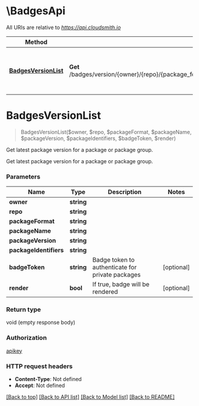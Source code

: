 # \BadgesApi

All URIs are relative to *https://api.cloudsmith.io*

Method | HTTP request | Description
------------- | ------------- | -------------
[**BadgesVersionList**](BadgesApi.md#BadgesVersionList) | **Get** /badges/version/{owner}/{repo}/{package_format}/{package_name}/{package_version}/{package_identifiers}/ | Get latest package version for a package or package group.


# **BadgesVersionList**
> BadgesVersionList($owner, $repo, $packageFormat, $packageName, $packageVersion, $packageIdentifiers, $badgeToken, $render)

Get latest package version for a package or package group.

Get latest package version for a package or package group.


### Parameters

Name | Type | Description  | Notes
------------- | ------------- | ------------- | -------------
 **owner** | **string**|  | 
 **repo** | **string**|  | 
 **packageFormat** | **string**|  | 
 **packageName** | **string**|  | 
 **packageVersion** | **string**|  | 
 **packageIdentifiers** | **string**|  | 
 **badgeToken** | **string**| Badge token to authenticate for private packages | [optional] 
 **render** | **bool**| If true, badge will be rendered | [optional] 

### Return type

void (empty response body)

### Authorization

[apikey](../README.md#apikey)

### HTTP request headers

 - **Content-Type**: Not defined
 - **Accept**: Not defined

[[Back to top]](#) [[Back to API list]](../README.md#documentation-for-api-endpoints) [[Back to Model list]](../README.md#documentation-for-models) [[Back to README]](../README.md)

